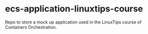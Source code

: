 # ecs-application-linuxtips-course
Repo to store a mock up application used in the LinuxTips course of Containers Orchestration.
